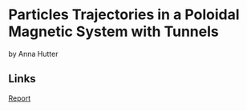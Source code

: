 # Particles Trajectories in a Poloidal Magnetic System with Tunnels
by Anna Hutter

## Links
[Report](https://github.com/anekslen/semesterproject/-/Particles_Trajectories_in_a_Poloidal_Magnetic_System_with_Tunnels.pdf)
